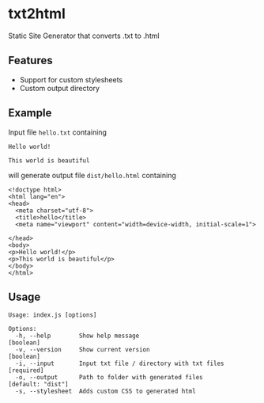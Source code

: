 # txt2html
Static Site Generator that converts .txt to .html

## Features
* Support for custom stylesheets
* Custom output directory

## Example
Input file `hello.txt` containing
```
Hello world!

This world is beautiful
```

will generate output file `dist/hello.html` containing
```
<!doctype html>
<html lang="en">
<head>
  <meta charset="utf-8">
  <title>hello</title>
  <meta name="viewport" content="width=device-width, initial-scale=1">

</head>
<body>
<p>Hello world!</p>
<p>This world is beautiful</p>
</body>
</html>
```

## Usage
```
Usage: index.js [options]

Options:
  -h, --help        Show help message                                  [boolean]
  -v, --version     Show current version                               [boolean]
  -i, --input       Input txt file / directory with txt files         [required]
  -o, --output      Path to folder with generated files        [default: "dist"]
  -s, --stylesheet  Adds custom CSS to generated html
```
